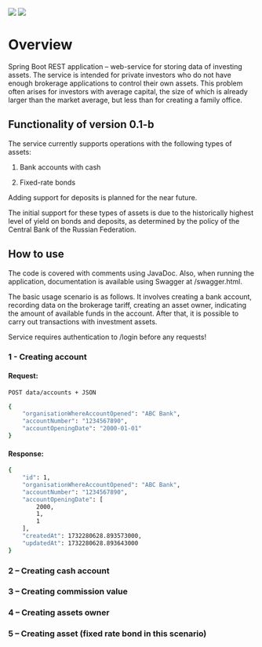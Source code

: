 <a href="https://codeclimate.com/github/MarkDementev/fundAssetsData/maintainability"><img src="https://api.codeclimate.com/v1/badges/db745d42d986457e00f8/maintainability" /></a>
<a href="https://codeclimate.com/github/MarkDementev/fundAssetsData/test_coverage"><img src="https://api.codeclimate.com/v1/badges/db745d42d986457e00f8/test_coverage" /></a>

# Overview

Spring Boot REST application – web-service for storing data of investing assets. The service is intended for private investors who do not have enough brokerage applications to control their own assets. This problem often arises for investors with average capital, the size of which is already larger than the market average, but less than for creating a family office.

## Functionality of version 0.1-b

The service currently supports operations with the following types of assets:

1)	Bank accounts with cash

2)	Fixed-rate bonds

Adding support for deposits is planned for the near future. 

The initial support for these types of assets is due to the historically highest level of yield on bonds and deposits, as determined by the policy of the Central Bank of the Russian Federation.

## How to use

The code is covered with comments using JavaDoc. Also, when running the application, documentation is available using Swagger at /swagger.html.

The basic usage scenario is as follows. It involves creating a bank account, recording data on the brokerage tariff, creating an asset owner, indicating the amount of available funds in the account. After that, it is possible to carry out transactions with investment assets.

Service requires authentication to /login before any requests!

### 1 - Creating account

#### Request:

```sh
POST data/accounts + JSON
```

```sh
{
    "organisationWhereAccountOpened": "ABC Bank",
    "accountNumber": "1234567890",
    "accountOpeningDate": "2000-01-01"
}
```

#### Response:

```sh
{
    "id": 1,
    "organisationWhereAccountOpened": "ABC Bank",
    "accountNumber": "1234567890",
    "accountOpeningDate": [
        2000,
        1,
        1
    ],
    "createdAt": 1732280628.893573000,
    "updatedAt": 1732280628.893643000
}
```

### 2 – Creating cash account

### 3 – Creating commission value

### 4 – Creating assets owner

### 5 – Creating asset (fixed rate bond in this scenario)

